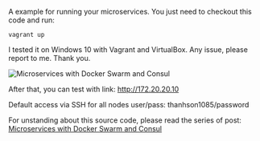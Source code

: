 A example for running your microservices. You just need to checkout this code and run:
```
vagrant up
```
I tested it on Windows 10 with Vagrant and VirtualBox. Any issue, please report to me. Thank you.

![Microservices with Docker Swarm and Consul](https://sonnguyen.ws/wp-content/uploads/2015/12/clotify_microservice.png)

After that, you can test with link: http://172.20.20.10

Default access via SSH for all nodes user/pass: thanhson1085/password

For unstanding about this source code, please read the series of post: [Microservices with Docker Swarm and Consul](https://sonnguyen.ws/microservices-with-docker-swarm-and-consul/)


